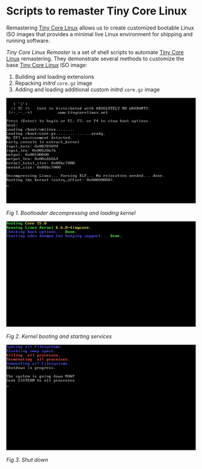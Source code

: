 # Scripts to remaster Tiny Core Linux

Remastering [Tiny Core Linux][tinycore] allows us to create customized bootable 
Linux ISO images that provides a minimal live Linux environment for shipping 
and running software.

*Tiny Core Linux Remaster* is a set of shell scripts to automate 
[Tiny Core Linux][tinycore] remastering. They demonstrate several methods to
customize the base [Tiny Core Linux][tinycore] ISO image:

1. Building and loading extensions
2. Repacking _initrd_ `core.gz` image
3. Adding and loading additional custom _initrd_ `core.gz` image 

![Boot](assets/images/1-kernel.png)

_Fig 1. Bootloader decompressing and loading kernel_

![Services and Daemons](assets/images/2-booting.png)

_Fig 2. Kernel booting and starting services_

![Shutdown](assets/images/3-shutdown.png)

_Fig 3. Shut down_

[tinycore]: http://www.tinycorelinux.net
